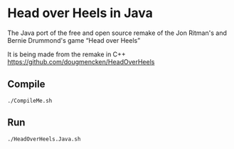 # Head over Heels in Java

The Java port of the free and open source remake of the Jon Ritman's and Bernie Drummond's game “Head over Heels”

It is being made from the remake in C++ https://github.com/dougmencken/HeadOverHeels

## Compile

```
./CompileMe.sh
```

## Run

```
./HeadOverHeels.Java.sh
```
